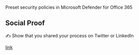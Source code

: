 Preset security policies in Microsoft Defender for Office 365





## Social Proof

✍️ Show that you shared your process on Twitter or LinkedIn

[link](link)
